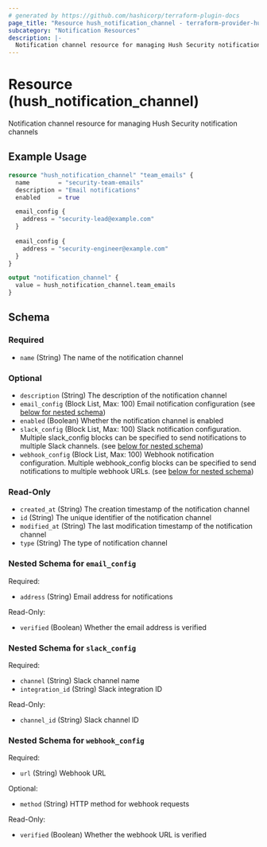 ```yaml
---
# generated by https://github.com/hashicorp/terraform-plugin-docs
page_title: "Resource hush_notification_channel - terraform-provider-hush"
subcategory: "Notification Resources"
description: |-
  Notification channel resource for managing Hush Security notification channels
---
```


# Resource (hush_notification_channel)

Notification channel resource for managing Hush Security notification channels

## Example Usage

```terraform
resource "hush_notification_channel" "team_emails" {
  name        = "security-team-emails"
  description = "Email notifications"
  enabled     = true

  email_config {
    address = "security-lead@example.com"
  }
  
  email_config {
    address = "security-engineer@example.com"
  }
}

output "notification_channel" {
  value = hush_notification_channel.team_emails
}
```

<!-- schema generated by tfplugindocs -->
## Schema

### Required

- `name` (String) The name of the notification channel

### Optional

- `description` (String) The description of the notification channel
- `email_config` (Block List, Max: 100) Email notification configuration (see [below for nested schema](#nestedblock--email_config))
- `enabled` (Boolean) Whether the notification channel is enabled
- `slack_config` (Block List, Max: 100) Slack notification configuration. Multiple slack_config blocks can be specified to send notifications to multiple Slack channels. (see [below for nested schema](#nestedblock--slack_config))
- `webhook_config` (Block List, Max: 100) Webhook notification configuration. Multiple webhook_config blocks can be specified to send notifications to multiple webhook URLs. (see [below for nested schema](#nestedblock--webhook_config))

### Read-Only

- `created_at` (String) The creation timestamp of the notification channel
- `id` (String) The unique identifier of the notification channel
- `modified_at` (String) The last modification timestamp of the notification channel
- `type` (String) The type of notification channel

<a id="nestedblock--email_config"></a>
### Nested Schema for `email_config`

Required:

- `address` (String) Email address for notifications

Read-Only:

- `verified` (Boolean) Whether the email address is verified


<a id="nestedblock--slack_config"></a>
### Nested Schema for `slack_config`

Required:

- `channel` (String) Slack channel name
- `integration_id` (String) Slack integration ID

Read-Only:

- `channel_id` (String) Slack channel ID


<a id="nestedblock--webhook_config"></a>
### Nested Schema for `webhook_config`

Required:

- `url` (String) Webhook URL

Optional:

- `method` (String) HTTP method for webhook requests

Read-Only:

- `verified` (Boolean) Whether the webhook URL is verified
